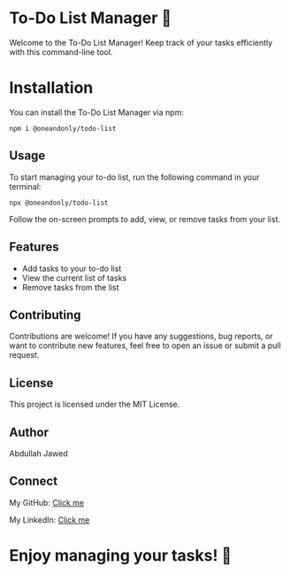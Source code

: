  # To-Do List Manager 📝

Welcome to the To-Do List Manager! Keep track of your tasks efficiently with this command-line tool.

# Installation

You can install the To-Do List Manager via npm:

    npm i @oneandonly/todo-list

## Usage
To start managing your to-do list, run the following command in your terminal:

    npx @oneandonly/todo-list

Follow the on-screen prompts to add, view, or remove tasks from your list.

## Features
- Add tasks to your to-do list
- View the current list of tasks
- Remove tasks from the list

## Contributing
Contributions are welcome! If you have any suggestions, bug reports, or want to contribute new features, feel free to open an issue or submit a pull request.

## License
This project is licensed under the MIT License.

## Author
Abdullah Jawed

## Connect
My GitHub: [Click me](https://github.com/One-andOnly?tab=repositories)

My LinkedIn: [Click me](https://www.linkedin.com/in/abdullah-muhammad-jawed-60b27a282)

# Enjoy managing your tasks! 🚀
